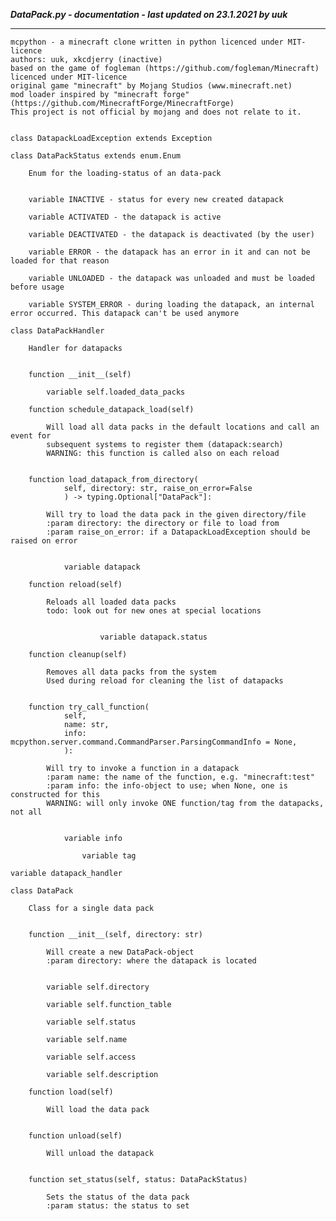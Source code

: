 ***DataPack.py - documentation - last updated on 23.1.2021 by uuk***
___

    mcpython - a minecraft clone written in python licenced under MIT-licence
    authors: uuk, xkcdjerry (inactive)
    based on the game of fogleman (https://github.com/fogleman/Minecraft) licenced under MIT-licence
    original game "minecraft" by Mojang Studios (www.minecraft.net)
    mod loader inspired by "minecraft forge" (https://github.com/MinecraftForge/MinecraftForge)
    This project is not official by mojang and does not relate to it.


    class DatapackLoadException extends Exception

    class DataPackStatus extends enum.Enum
        
        Enum for the loading-status of an data-pack


        variable INACTIVE - status for every new created datapack

        variable ACTIVATED - the datapack is active

        variable DEACTIVATED - the datapack is deactivated (by the user)

        variable ERROR - the datapack has an error in it and can not be loaded for that reason

        variable UNLOADED - the datapack was unloaded and must be loaded before usage

        variable SYSTEM_ERROR - during loading the datapack, an internal error occurred. This datapack can't be used anymore

    class DataPackHandler
        
        Handler for datapacks


        function __init__(self)

            variable self.loaded_data_packs

        function schedule_datapack_load(self)
            
            Will load all data packs in the default locations and call an event for
            subsequent systems to register them (datapack:search)
            WARNING: this function is called also on each reload


        function load_datapack_from_directory(
                self, directory: str, raise_on_error=False
                ) -> typing.Optional["DataPack"]:
            
            Will try to load the data pack in the given directory/file
            :param directory: the directory or file to load from
            :param raise_on_error: if a DatapackLoadException should be raised on error


                variable datapack

        function reload(self)
            
            Reloads all loaded data packs
            todo: look out for new ones at special locations


                        variable datapack.status

        function cleanup(self)
            
            Removes all data packs from the system
            Used during reload for cleaning the list of datapacks


        function try_call_function(
                self,
                name: str,
                info: mcpython.server.command.CommandParser.ParsingCommandInfo = None,
                ):
            
            Will try to invoke a function in a datapack
            :param name: the name of the function, e.g. "minecraft:test"
            :param info: the info-object to use; when None, one is constructed for this
            WARNING: will only invoke ONE function/tag from the datapacks, not all


                variable info

                    variable tag

    variable datapack_handler

    class DataPack
        
        Class for a single data pack


        function __init__(self, directory: str)
            
            Will create a new DataPack-object
            :param directory: where the datapack is located


            variable self.directory

            variable self.function_table

            variable self.status

            variable self.name

            variable self.access

            variable self.description

        function load(self)
            
            Will load the data pack


        function unload(self)
            
            Will unload the datapack


        function set_status(self, status: DataPackStatus)
            
            Sets the status of the data pack
            :param status: the status to set
